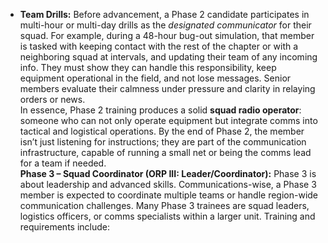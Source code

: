 - **Team Drills:** Before advancement, a Phase 2 candidate participates in multi-hour or multi-day drills as the _designated communicator_ for their squad. For example, during a 48-hour bug-out simulation, that member is tasked with keeping contact with the rest of the chapter or with a neighboring squad at intervals, and updating their team of any incoming info. They must show they can handle this responsibility, keep equipment operational in the field, and not lose messages. Senior members evaluate their calmness under pressure and clarity in relaying orders or news.  
In essence, Phase 2 training produces a solid **squad radio operator**: someone who can not only operate equipment but integrate comms into tactical and logistical operations. By the end of Phase 2, the member isn’t just listening for instructions; they are part of the communication infrastructure, capable of running a small net or being the comms lead for a team if needed.  
**Phase 3 – Squad Coordinator (ORP III: Leader/Coordinator):** Phase 3 is about leadership and advanced skills. Communications-wise, a Phase 3 member is expected to coordinate multiple teams or handle region-wide communication challenges. Many Phase 3 trainees are squad leaders, logistics officers, or comms specialists within a larger unit. Training and requirements include: